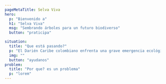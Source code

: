 ```yaml
---
pageMetaTitle: Selva Viva
hero:
  p: "Bienvenido a"
  h1: "Selva Viva"
  msg: "Sembrando árboles para un futuro biodiverso"
  button: "praticipa"

situation:
  title: "Que está pasando?"
  p: "El Darién Caribe colombiano enfrenta una grave emergencia ecológica. La deforestación avanza    sin control, la reforestación es escasa y la búsqueda de semillas de árboles en peligro es cada vez más difícil. Nos encontramos cerca del límite crítico de degradación ambiental."
  img: ""
  button: "ayudanos"
problem:
  title: "Por que? es un problema"
  p: "lorem"
---
```


